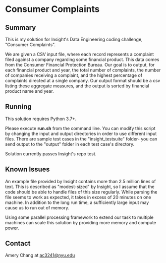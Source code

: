 # Consumer Complaints


## Summary
This is my solution for Insight's Data Engineering coding challenge, "Consumer Complaints". 

We are given a CSV input file, where each record represents a complaint filed against a company regarding some financial product. This data comes from the Consumer Financial Protection Bureau. Our goal is to output, for each financial product and year, the total number of complaints, the number of companies receiving a complaint, and the highest percentage of complaints directed at a single company. Our output format should be a csv listing these aggregate measures, and the output is sorted by financial product name and year.


## Running
This solution requires Python 3.7+.  

Please execute __run.sh__ from the command line. You can modify this script by changing the input and output directories in order to use different input files. There are sample test cases in the "insight_testsuite" folder- you can send output to the "output" folder in each test case's directory. 


Solution currently passes Insight's repo test.

## Known Issues
An example file provided by Insight contains more than 2.5 million lines of text. This is described as "modest-sized" by Insight, so I assume that the code should be able to handle files of this size regularly. While parsing the file seems to work as expected, it takes in excess of 20 minutes on one machine. In addition to the long run time, a sufficiently large input may cause us to run out of memory. 

Using some parallel processing framework to extend our task to multiple machines can scale this solution by providing more memory and compute power.


## Contact
Amery Chang at ac3241@nyu.edu
